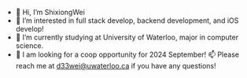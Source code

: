 - 👋 Hi, I’m ShixiongWei
- 👀 I’m interested in full stack develop, backend development, and iOS develop!
- 🌱 I’m currently studying at University of Waterloo, major in computer science.
- 💞️ I am looking for a coop opportunity for 2024 September! 📫 Please reach me at d33wei@uwaterloo.ca if you have any questions!


<!---
ShixiongWeii/ShixiongWeii is a ✨ special ✨ repository because its `README.md` (this file) appears on your GitHub profile.
You can click the Preview link to take a look at your changes.
--->
